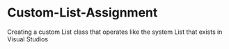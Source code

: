 # Custom-List-Assignment
Creating a custom List class that operates like the system List that exists in Visual Studios
